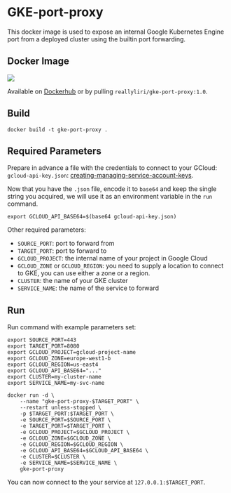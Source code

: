 # GKE-port-proxy

This docker image is used to expose an internal Google Kubernetes Engine port from a deployed cluster using the builtin port forwarding.

## Docker Image

[![](https://images.microbadger.com/badges/version/reallyliri/gke-port-proxy:1.0.svg)](https://microbadger.com/images/reallyliri/gke-port-proxy:1.0 "Get your own version badge on microbadger.com")

Available on [Dockerhub](https://hub.docker.com/r/reallyliri/gke-port-proxy) or by pulling `reallyliri/gke-port-proxy:1.0`.
## Build

`docker build -t gke-port-proxy .`

## Required Parameters

Prepare in advance a file with the credentials to connect to your GCloud: `gcloud-api-key.json`: [creating-managing-service-account-keys](https://cloud.google.com/iam/docs/creating-managing-service-account-keys).

Now that you have the `.json` file, encode it to `base64` and keep the single string you acquired, we will use it as an environment variable in the `run` command.

`export GCLOUD_API_BASE64=$(base64 gcloud-api-key.json)`

Other required parameters:

* `SOURCE_PORT`: port to forward from
* `TARGET_PORT`: port to forward to
* `GCLOUD_PROJECT`: the internal name of your project in Google Cloud
* `GCLOUD_ZONE` or `GCLOUD_REGION`: you need to supply a location to connect to GKE, you can use either a zone or a region.
* `CLUSTER`: the name of your GKE cluster
* `SERVICE_NAME`: the name of the service to forward

## Run

Run command with example parameters set:

```
export SOURCE_PORT=443
export TARGET_PORT=8080
export GCLOUD_PROJECT=gcloud-project-name
export GCLOUD_ZONE=europe-west1-b
export GCLOUD_REGION=us-east4
export GCLOUD_API_BASE64="..."
export CLUSTER=my-cluster-name
export SERVICE_NAME=my-svc-name

docker run -d \
    --name "gke-port-proxy-$TARGET_PORT" \
    --restart unless-stopped \
    -p $TARGET_PORT:$TARGET_PORT \
    -e SOURCE_PORT=$SOURCE_PORT \
    -e TARGET_PORT=$TARGET_PORT \
    -e GCLOUD_PROJECT=$GCLOUD_PROJECT \
    -e GCLOUD_ZONE=$GCLOUD_ZONE \
    -e GCLOUD_REGION=$GCLOUD_REGION \
    -e GCLOUD_API_BASE64=$GCLOUD_API_BASE64 \
    -e CLUSTER=$CLUSTER \
    -e SERVICE_NAME=$SERVICE_NAME \
    gke-port-proxy
```

You can now connect to the your service at `127.0.0.1:$TARGET_PORT`.

